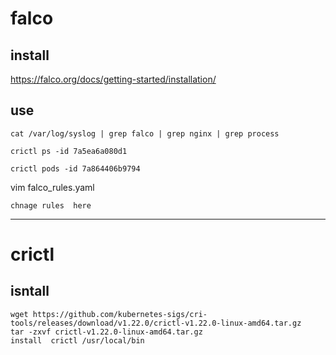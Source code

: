 #  falco


## install


https://falco.org/docs/getting-started/installation/



## use


```
cat /var/log/syslog | grep falco | grep nginx | grep process

crictl ps -id 7a5ea6a080d1

crictl pods -id 7a864406b9794

```



 vim falco_rules.yaml
 
 
 ```
 chnage rules  here
 
 ```




---


#  crictl 

##   isntall

```
wget https://github.com/kubernetes-sigs/cri-tools/releases/download/v1.22.0/crictl-v1.22.0-linux-amd64.tar.gz
tar -zxvf crictl-v1.22.0-linux-amd64.tar.gz
install  crictl /usr/local/bin 

```

